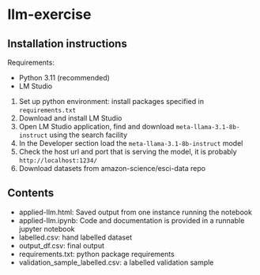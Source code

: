 # llm-exercise

## Installation instructions

Requirements:
* Python 3.11 (recommended)
* LM Studio

1. Set up python environment: install packages specified in `requirements.txt`
2. Download and install LM Studio
3. Open LM Studio application, find and download `meta-llama-3.1-8b-instruct` using the search facility
4. In the Developer section load the `meta-llama-3.1-8b-instruct` model
5. Check the host url and port that is serving the model, it is probably `http://localhost:1234/`
6. Download datasets from amazon-science/esci-data repo

## Contents

* applied-llm.html: Saved output from one instance running the notebook
* applied-llm.ipynb: Code and documentation is provided in a runnable jupyter notebook
* labelled.csv: hand labelled dataset
* output_df.csv: final output
* requirements.txt: python package requirements
* validation_sample_labelled.csv: a labelled validation sample


